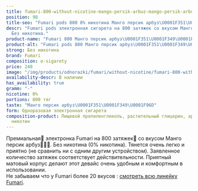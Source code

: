 ```yaml
---
title: fumari-800-without-nicotine-mango-persik-arbuz-mango-persik-arbuz
position: 98
title-seo: "Fumari pods 800 0% никотина Манго персик арбуз\U0001F351\U0001F349\U0001F96D"
descr: "Fumari pods электронная сигарета на 800 затяжек со вкусом Манго персик арбуз\U0001F351\U0001F349\U0001F96D.
  Без никотина."
product-name: "Fumari 800 Манго персик арбуз\U0001F351\U0001F349\U0001F96D 0%"
product-alt: "Fumari pods 800 Манго персик арбуз\U0001F351\U0001F349\U0001F96D"
strong: Без никотина
brand: Fumari
composition: e-sigarety
price: 240
image: "/img/products/odnorazki/fumari/without-nicotine/fumari-800-without-nicotine-mango-persik-arbuz.png"
availability-descr: В наличии
has_availability: true
gramm: "-"
nicotine: 0%
portions: 800 тяг
taste: "Манго персик арбуз\U0001F351\U0001F349\U0001F96D"
form: Одноразовая электронная сигарета
composition-product: Пищевой пропиленгликоль, растительный глицерин, ароматизатор,
  никотин
---
```


Премиальная🥇 электронка Fumari на 800 затяжек💨 со вкусом Манго персик арбуз🍑🍉🥭. Без никотина (0% никотина). Тянется очень легко и приятно (не сравнить ни с одним другим устройством). Заявленное количество затяжек соответствует действительности. Приятный матовый корпус делают этот девайс очень удобным и комфортным в использовании.<br>
Не забываем что у Fumari более 20 вкусов : [смотреть всю линейку Fumari](/fumari).